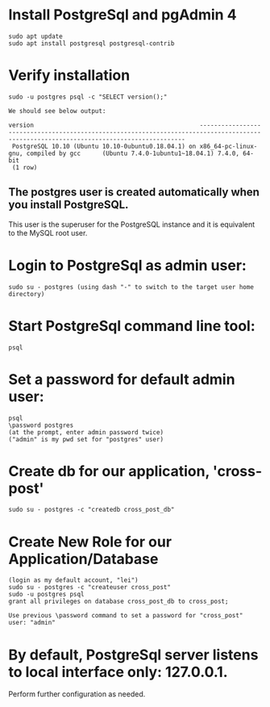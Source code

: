 

# Install PostgreSql and pgAdmin 4

	sudo apt update
	sudo apt install postgresql postgresql-contrib

# Verify installation

	sudo -u postgres psql -c "SELECT version();"

	We should see below output:   
 
	version                                              ----------------------------------------------------------------------------------------------------------------------------------------
	 PostgreSQL 10.10 (Ubuntu 10.10-0ubuntu0.18.04.1) on x86_64-pc-linux-gnu, compiled by gcc 	   (Ubuntu 7.4.0-1ubuntu1~18.04.1) 7.4.0, 64-bit
	 (1 row)

## The postgres user is created automatically when you install PostgreSQL. 
   This user is the superuser for the PostgreSQL instance and it is equivalent to 
   the MySQL root user.

# Login to PostgreSql as admin user: 

	sudo su - postgres (using dash "-" to switch to the target user home directory)

# Start PostgreSql command line tool: 

	psql 

# Set a password for default admin user: 
	psql
	\password postgres
	(at the prompt, enter admin password twice)
	("admin" is my pwd set for "postgres" user)

# Create db for our application, 'cross-post'
	sudo su - postgres -c "createdb cross_post_db"

# Create New Role for our Application/Database

	(login as my default account, "lei")	
	sudo su - postgres -c "createuser cross_post"
	sudo -u postgres psql
	grant all privileges on database cross_post_db to cross_post;

	Use previous \password command to set a password for "cross_post" user: "admin"


# By default, PostgreSql server listens to local interface only: 127.0.0.1. 
  Perform further configuration as needed. 


